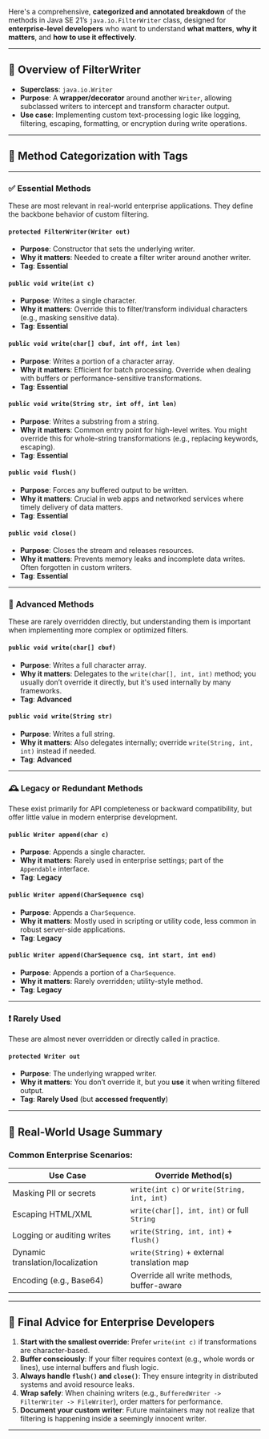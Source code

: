 Here's a comprehensive, **categorized and annotated breakdown** of the methods in Java SE 21’s `java.io.FilterWriter` class, designed for **enterprise-level developers** who want to understand **what matters**, **why it matters**, and **how to use it effectively**.

---

## 🔹 **Overview of FilterWriter**

- **Superclass**: `java.io.Writer`
- **Purpose**: A **wrapper/decorator** around another `Writer`, allowing subclassed writers to intercept and transform character output.
- **Use case**: Implementing custom text-processing logic like logging, filtering, escaping, formatting, or encryption during write operations.

---

## 🧩 **Method Categorization with Tags**

---

### ✅ **Essential Methods**

These are most relevant in real-world enterprise applications. They define the backbone behavior of custom filtering.

#### `protected FilterWriter(Writer out)`
- **Purpose**: Constructor that sets the underlying writer.
- **Why it matters**: Needed to create a filter writer around another writer.
- **Tag**: **Essential**

#### `public void write(int c)`
- **Purpose**: Writes a single character.
- **Why it matters**: Override this to filter/transform individual characters (e.g., masking sensitive data).
- **Tag**: **Essential**

#### `public void write(char[] cbuf, int off, int len)`
- **Purpose**: Writes a portion of a character array.
- **Why it matters**: Efficient for batch processing. Override when dealing with buffers or performance-sensitive transformations.
- **Tag**: **Essential**

#### `public void write(String str, int off, int len)`
- **Purpose**: Writes a substring from a string.
- **Why it matters**: Common entry point for high-level writes. You might override this for whole-string transformations (e.g., replacing keywords, escaping).
- **Tag**: **Essential**

#### `public void flush()`
- **Purpose**: Forces any buffered output to be written.
- **Why it matters**: Crucial in web apps and networked services where timely delivery of data matters.
- **Tag**: **Essential**

#### `public void close()`
- **Purpose**: Closes the stream and releases resources.
- **Why it matters**: Prevents memory leaks and incomplete data writes. Often forgotten in custom writers.
- **Tag**: **Essential**

---

### 🧠 **Advanced Methods**

These are rarely overridden directly, but understanding them is important when implementing more complex or optimized filters.

#### `public void write(char[] cbuf)`
- **Purpose**: Writes a full character array.
- **Why it matters**: Delegates to the `write(char[], int, int)` method; you usually don’t override it directly, but it's used internally by many frameworks.
- **Tag**: **Advanced**

#### `public void write(String str)`
- **Purpose**: Writes a full string.
- **Why it matters**: Also delegates internally; override `write(String, int, int)` instead if needed.
- **Tag**: **Advanced**

---

### 🕰️ **Legacy or Redundant Methods**

These exist primarily for API completeness or backward compatibility, but offer little value in modern enterprise development.

#### `public Writer append(char c)`
- **Purpose**: Appends a single character.
- **Why it matters**: Rarely used in enterprise settings; part of the `Appendable` interface.
- **Tag**: **Legacy**

#### `public Writer append(CharSequence csq)`
- **Purpose**: Appends a `CharSequence`.
- **Why it matters**: Mostly used in scripting or utility code, less common in robust server-side applications.
- **Tag**: **Legacy**

#### `public Writer append(CharSequence csq, int start, int end)`
- **Purpose**: Appends a portion of a `CharSequence`.
- **Why it matters**: Rarely overridden; utility-style method.
- **Tag**: **Legacy**

---

### ❗ **Rarely Used**

These are almost never overridden or directly called in practice.

#### `protected Writer out`
- **Purpose**: The underlying wrapped writer.
- **Why it matters**: You don’t override it, but you **use** it when writing filtered output.
- **Tag**: **Rarely Used** (but **accessed frequently**)

---

## 📌 **Real-World Usage Summary**

### Common Enterprise Scenarios:
| Use Case                          | Override Method(s)                         |
|----------------------------------|--------------------------------------------|
| Masking PII or secrets           | `write(int c)` or `write(String, int, int)`|
| Escaping HTML/XML                | `write(char[], int, int)` or full `String` |
| Logging or auditing writes       | `write(String, int, int)` + `flush()`      |
| Dynamic translation/localization| `write(String)` + external translation map |
| Encoding (e.g., Base64)          | Override all write methods, buffer-aware   |

---

## 🧭 Final Advice for Enterprise Developers

1. **Start with the smallest override**: Prefer `write(int c)` if transformations are character-based.
2. **Buffer consciously**: If your filter requires context (e.g., whole words or lines), use internal buffers and flush logic.
3. **Always handle `flush()` and `close()`**: They ensure integrity in distributed systems and avoid resource leaks.
4. **Wrap safely**: When chaining writers (e.g., `BufferedWriter -> FilterWriter -> FileWriter`), order matters for performance.
5. **Document your custom writer**: Future maintainers may not realize that filtering is happening inside a seemingly innocent writer.

---

